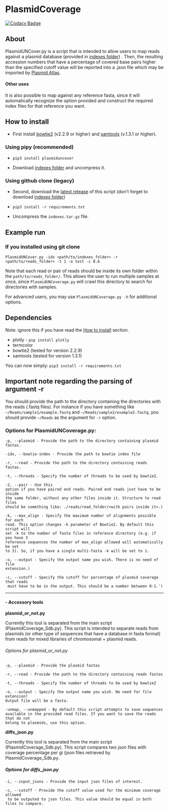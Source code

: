 # PlasmidCoverage

[![Codacy Badge](https://api.codacy.com/project/badge/Grade/4ecf8dfe775746f4bc5f3d154a7207df)](https://www.codacy.com/app/tiagofilipe12/PlasmidCoverage?utm_source=github.com&amp;utm_medium=referral&amp;utm_content=tiagofilipe12/PlasmidCoverage&amp;utm_campaign=Badge_Grade)

## About

PlasmidUNCover.py is a script that is intended to allow users to map reads 
against a plasmid database (provided in [indexes folder](https://github.com/tiagofilipe12/PlasmidCoverage/releases/download/v1.0.0/indexes.tar.gz))
. Then, the resulting accession numbers that have a percentage of covered 
base pairs higher than the specified cutoff value will be reported into a 
.json file which may be imported by [Plasmid Atlas](http://www.patlas.site).

#### Other uses

It is also possible to map against any reference fasta, since it will 
automatically recognize the option provided and construct the required index 
files for that reference you want.

## How to install

* First install [bowtie2](https://sourceforge.net/projects/bowtie-bio/files/bowtie2/) (v2.2.9 or higher) and 
[samtools](https://sourceforge.net/projects/samtools/files/samtools/) (v.1.3.1 or 
higher).

### Using pipy (recommended)

* `pip3 install plasmiduncover`

* Download [indexes folder](https://github.com/tiagofilipe12/PlasmidCoverage/releases/download/v1.0.0/indexes.tar.gz)
and uncompress it.

### Using github clone (legacy)

* Second, download the [latest release](https://github.com/tiagofilipe12/PlasmidCoverage/releases/tag/v1.0.0) of this script
(don't forget to download [indexes folder](https://github.com/tiagofilipe12/PlasmidCoverage/releases/download/v1.0.0/indexes.tar.gz))

* `pip3 install -r requirements.txt`

* Uncompress the `indexes.tar.gz` file.

## Example run

### If you installed using git clone
`PlasmidUNCover.py -idx <path/to/indexes_folder> -r 
<path/to/reads_folder> -t 1 -o test -c 0.6`

Note that each read or pair of reads should be inside its own folder within 
the `path/to/reads_folder/`. This allows the user to run multiple samples at 
once, since `PlasmidUNCoverage.py` will crawl this directory to search for 
directories with samples.

For advanced users, you may use `PlasmidUNCoverage.py -h` for additional 
options.

## Dependencies

Note: ignore this if you have read the [How to install](#how-to-install) 
section.

* plotly - ```pip install plotly```
* termcolor
* bowtie2 (tested for version 2.2.9)
* samtools (tested for version 1.3.1)

You can now simply: ```pip3 install -r requirements.txt```

## Important note regarding the parsing of argument -r

You should provide the path to the directory containing the directories with the reads (.fastq files). For instance if you have something like `~/Reads/sample1/example.fastq` and `~/Reads/sample2/example2.fastq`, you should provide `~/Reads` as the argument for `-r` option.

### Options for PlasmidUNCoverage.py:

```
-p, --plasmid - Provide the path to the directory containing plasmid fastas.

-idx, --bowtie-index - Provide the path to bowtie index file

-r, --read - Provide the path to the directory containing reads fastas.

-t, --threads - Specify the number of threads to be used by bowtie2.

-2, --pair - Use this 
option if you have paired end reads. Paired end reads just have to be inside 
the same folder, without any other files inside it. Structure to read files 
should be something like: ./reads/read_folder/<with pairs inside it>.)

-k, --max_align - Specify the maximum number of alignments possible for each 
read. This option changes -k parameter of Bowtie2. By default this script will 
set -k to the number of fasta files in reference directory (e.g. if you have 3 
reference sequences the number of max_align allowed will automatically be set 
to 3). So, if you have a single multi-fasta -k will be set to 1.

-o, --output - Specify the output name you wish. There is no need of file 
extension.)

-c, --cutoff - Specify the cutoff for percentage of plasmid coverage that reads
 must have to be in the output. This should be a number between 0-1.')
```

---

#### - Accessory tools

**plasmid_or_not.py**

Currently this tool is separated from the main script (PlasmidCoverage_Sdb.py). This script is intended to separate reads from plasmids (or other type of sequences that have a database in fasta format) from reads for mixed libraries of chromosomal + plasmid reads.

###### Options for plasmid_or_not.py
```
-p, --plasmid - Provide the plasmid fastas

-r, --read - Provide the path to the directory containing reads fastas

-t, --threads - Specify the number of threads to be used by bowtie2

-o, --output - Specify the output name you wish. No need for file extension! 
Output file will be a fasta.

-unmap, --unmapped - By default this script attempts to save sequences 
available in the provided read files. If you want to save the reads that do not 
belong to plasmids, use this option.
```

**diffs_json.py**

Currently this tool is separated from the main script (PlasmidCoverage_Sdb.py). This script compares two json files with coverage percentage per gi (json files retrieved by PlasmidCoverage_Sdb.py.

##### Options for diffs_json.py
```
-i, --input_jsons - Provide the input json files of interest.

-c, --cutoff - Provide the cutoff value used for the minimum coverage allowed
 to be outputed to json files. This value should be equal in both files to compare.
```

